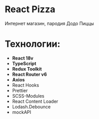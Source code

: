 # React Pizza

Интернет магазин, пародия Додо Пиццы 


# Технологии:

- **React 18v**
- **TypeScript**
- **Redux Toolkit** 
- **React Router v6** 
- **Axios** 
- React Hooks
- Prettier
- SCSS-Modules 
- React Content Loader
- Lodash.Debounce
- mockAPI